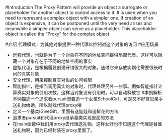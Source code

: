 #Introduction
The Proxy Pattern will provide an object a surrogate or placeholder for another object to control access to it. It is used when you need to represent a complex object with a simpler one. If creation of an object is expensive, it can be postponed until the very need arises and meanwhile a simpler object can serve as a placeholder. This placeholder object is called the “Proxy” for the complex object.

#介绍
代理模式：为其他对象提供一种代理以控制对这个对象的访问
#应用场景
* 远程代理，也就是为了一个对象在不同的地址空间提供局部代表。这样可以隐藏一个对象存在于不同的地址空间的事实
* 虚拟代理，是根据需要创建开销很大的对象。通过它来存放实例化需要很长时间的真实对象
* 安全代理，用来控制真实对象的访问权限
* 智能指针，是指当调用真实的对象时，代理处理另外一些事。例如智能指针计算真实对象的引用次数，这样当对象没有引用时，可以自动释放它
#本例解析
本例描述一个追求者pursuit想要追一个女孩SchoolGirl，可是又不好意思亲手送礼物给她，所以就找代理proxy喽
* 定义一个基类IGiveGift，里面有送娃娃和送鲜花的方法
* 追求者pursuit和代理proxy继承基类实现里面的方法
* 在main函数中我们用proxy去代理送礼物，这样女好也不知道这个代理是替谁送礼物啊，因为已经封装在proxy里面了。


